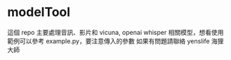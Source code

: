 # modelTool

這個 repo 主要處理音訊、影片和 vicuna, openai whisper 相關模型，想看使用範例可以參考 example.py，要注意傳入的參數
如果有問題請聯絡 yenslife 海狸大師
